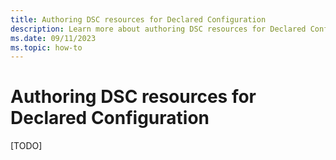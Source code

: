 ```yaml
---
title: Authoring DSC resources for Declared Configuration
description: Learn more about authoring DSC resources for Declared Configuration
ms.date: 09/11/2023
ms.topic: how-to
---
```


# Authoring DSC resources for Declared Configuration

[TODO]
